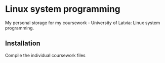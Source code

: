 # Linux system programming

My personal storage for my coursework - University of Latvia: Linux system programming.

## Installation

Compile the individual coursework files
